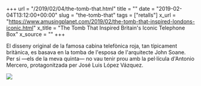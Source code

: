 +++
url = "/2019/02/04/the-tomb-that.html"
title = ""
date = "2019-02-04T13:12:00+00:00"
slug = "the-tomb-that"
tags = ["retalls"]
x_url = "https://www.amusingplanet.com/2019/02/the-tomb-that-inspired-londons-iconic.html"
x_title = "The Tomb That Inspired Britain's Iconic Telephone Box"
x_source = ""
+++


El disseny original de la famosa cabina telefònica roja, tan típicament britànica, es basava en la tomba de l'esposa de l'arquitecte John Soane. Per si —els de la meva quinta— no vau tenir prou amb la pel·lícula d'Antonio Mercero, protagonitzada per José Luis López Vázquez.

<a href="https://www.amusingplanet.com/2019/02/the-tomb-that-inspired-londons-iconic.html"><img src="https://3.bp.blogspot.com/-C5Ex5ITUM80/XFQqqkiNXLI/AAAAAAAAeCQ/2u_PNB26O0gG6ow7jdC9l2bmO2qpxp5GQCLcBGAs/s1600/john-soane-tomb-5.jpg"></a>
